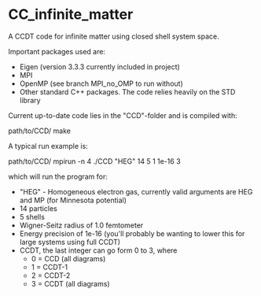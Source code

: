 # CC_infinite_matter
A CCDT code for infinite matter using closed shell system space.

Important packages used are:
- Eigen (version 3.3.3 currently included in project)
- MPI
- OpenMP (see branch MPI_no_OMP to run without)
- Other standard C++ packages. The code relies heavily on the STD library

Current up-to-date code lies in the "CCD"-folder and is compiled with:

path/to/CCD/ make

A typical run example is:

path/to/CCD/ mpirun -n 4 ./CCD "HEG" 14 5 1 1e-16 3

which will run the program for:

- "HEG" - Homogeneous electron gas, currently valid arguments are HEG and MP (for Minnesota potential)
- 14 particles
- 5 shells
- Wigner-Seitz radius of 1.0 femtometer
- Energy precision of 1e-16 (you'll probably be wanting to lower this for large systems using full CCDT)
- CCDT, the last integer can go form 0 to 3, where
	- 0 = CCD (all diagrams)
	- 1 = CCDT-1
	- 2 = CCDT-2
	- 3 = CCDT (all diagrams)
